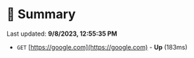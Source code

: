 # 📖 Summary
Last updated: **9/8/2023, 12:55:35 PM**

- `GET` [https://google.com](https://google.com) - **Up** (183ms)
